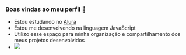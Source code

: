 
### Boas vindas ao meu perfil 💙

- Estou estudando no [Alura](https://www.alura.com.br)
- Estou me desenvolvendo na linguagem JavaScript
- Utilizo esse espaço para minha organização e compartilhamento dos meus projetos desenvolvidos
- 
  ![](https://media1.tenor.com/m/3FnQdKBNK20AAAAd/zatanna-zatara-power.gif)



